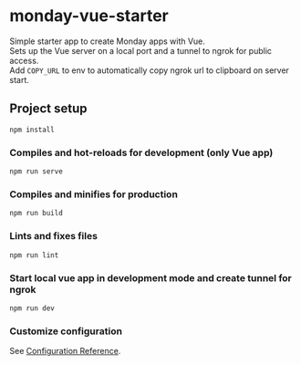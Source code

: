 # monday-vue-starter

Simple starter app to create Monday apps with Vue.  
Sets up the Vue server on a local port and a tunnel to ngrok for public access.  
Add `COPY_URL` to env to automatically copy ngrok url to clipboard on server start.  

## Project setup
```
npm install
```

### Compiles and hot-reloads for development (only Vue app)
```
npm run serve
```

### Compiles and minifies for production
```
npm run build
```

### Lints and fixes files
```
npm run lint
```

### Start local vue app in development mode and create tunnel for ngrok
```
npm run dev
```

### Customize configuration
See [Configuration Reference](https://cli.vuejs.org/config/).

